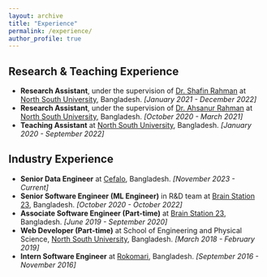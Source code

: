 ```yaml
---
layout: archive
title: "Experience"
permalink: /experience/
author_profile: true
---
```


## Research & Teaching Experience
* **Research Assistant**, under the supervision of [Dr. Shafin Rahman](https://scholar.google.com/citations?user=Pe8C-SUAAAAJ&hl=en) at [North South University](http://www.northsouth.edu/), Bangladesh. _[January 2021 - December 2022]_
* **Research Assistant**, under the supervision of [Dr. Ahsanur Rahman](https://sites.google.com/site/rahmanmahsanur) at [North South University](http://www.northsouth.edu/), Bangladesh. _[October 2020 - March 2021]_
* **Teaching Assistant** at [North South University](http://www.northsouth.edu/), Bangladesh. _[January 2020 - September 2022]_


## Industry Experience
* **Senior Data Engineer** at [Cefalo](https://www.cefalo.com/en/), Bangladesh. _[November 2023 - Current]_
* **Senior Software Engineer (ML Engineer)** in R&D team at [Brain Station 23](https://brainstation-23.com/), Bangladesh. _[October 2020 - October 2022]_
* **Associate Software Engineer (Part-time)** at [Brain Station 23](https://brainstation-23.com/), Bangladesh. _[June 2019 - September 2020]_
* **Web Developer (Part-time)** at School of Engineering and Physical Science, [North South University](http://www.northsouth.edu/), Bangladesh. _[March 2018 - February 2019]_
* **Intern Software Engineer** at [Rokomari](https://www.rokomari.com/), Bangladesh. _[September 2016 - November 2016]_